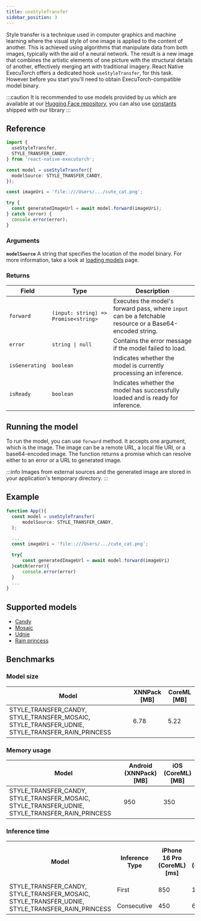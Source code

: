 ```yaml
---
title: useStyleTransfer
sidebar_position: 3
---
```


Style transfer is a technique used in computer graphics and machine learning where the visual style of one image is applied to the content of another. This is achieved using algorithms that manipulate data from both images, typically with the aid of a neural network. The result is a new image that combines the artistic elements of one picture with the structural details of another, effectively merging art with traditional imagery. React Native ExecuTorch offers a dedicated hook `useStyleTransfer`, for this task. However before you start you'll need to obtain ExecuTorch-compatible model binary.

:::caution
It is recommended to use models provided by us which are available at our [Hugging Face repository](https://huggingface.co/software-mansion/react-native-executorch-style-transfer-candy), you can also use [constants](https://github.com/software-mansion/react-native-executorch/tree/main/src/constants/modelUrls.ts) shipped with our library
:::

## Reference

```typescript
import {
  useStyleTransfer,
  STYLE_TRANSFER_CANDY,
} from 'react-native-executorch';

const model = useStyleTransfer({
  modelSource: STYLE_TRANSFER_CANDY,
});

const imageUri = 'file::///Users/.../cute_cat.png';

try {
  const generatedImageUrl = await model.forward(imageUri);
} catch (error) {
  console.error(error);
}
```

### Arguments

**`modelSource`**
A string that specifies the location of the model binary. For more information, take a look at [loading models](../fundamentals/loading-models.md) page.

### Returns

| Field          | Type                                 | Description                                                                                              |
| -------------- | ------------------------------------ | -------------------------------------------------------------------------------------------------------- |
| `forward`      | `(input: string) => Promise<string>` | Executes the model's forward pass, where `input` can be a fetchable resource or a Base64-encoded string. |
| `error`        | <code>string &#124; null</code>      | Contains the error message if the model failed to load.                                                  |
| `isGenerating` | `boolean`                            | Indicates whether the model is currently processing an inference.                                        |
| `isReady`      | `boolean`                            | Indicates whether the model has successfully loaded and is ready for inference.                          |

## Running the model

To run the model, you can use `forward` method. It accepts one argument, which is the image. The image can be a remote URL, a local file URI, or a base64-encoded image. The function returns a promise which can resolve either to an error or a URL to generated image.

:::info
Images from external sources and the generated image are stored in your application's temporary directory.
:::

## Example

```typescript
function App(){
  const model = useStyleTransfer(
      modelSource: STYLE_TRANSFER_CANDY,
  );

  ...
  const imageUri = 'file::///Users/.../cute_cat.png';

  try{
      const generatedImageUrl = await model.forward(imageUri)
  }catch(error){
      console.error(error)
  }
  ...
}
```

## Supported models

- [Candy](https://github.com/pytorch/examples/tree/main/fast_neural_style)
- [Mosaic](https://github.com/pytorch/examples/tree/main/fast_neural_style)
- [Udnie](https://github.com/pytorch/examples/tree/main/fast_neural_style)
- [Rain princess](https://github.com/pytorch/examples/tree/main/fast_neural_style)

## Benchmarks

### Model size

| Model                                                                                           | XNNPack [MB] | CoreML [MB] |
| ----------------------------------------------------------------------------------------------- | ------------ | ----------- |
| STYLE_TRANSFER_CANDY, STYLE_TRANSFER_MOSAIC, STYLE_TRANSFER_UDNIE, STYLE_TRANSFER_RAIN_PRINCESS | 6.78         | 5.22        |

### Memory usage

| Model                                                                                           | Android (XNNPack) [MB] | iOS (CoreML) [MB] |
| ----------------------------------------------------------------------------------------------- | ---------------------- | ----------------- |
| STYLE_TRANSFER_CANDY, STYLE_TRANSFER_MOSAIC, STYLE_TRANSFER_UDNIE, STYLE_TRANSFER_RAIN_PRINCESS | 950                    | 350               |

### Inference time

<table>
  <tr><th>Model</th><th>Inference Type</th><th>iPhone 16 Pro (CoreML) [ms]</th><th>iPhone 13 Pro (CoreML) [ms]</th><th>iPhone SE 3 (CoreML) [ms]</th><th>Samsung Galaxy S24 (XNNPack) [ms]</th><th>OnePlus 12 (XNNPack) [ms]</th></tr>
  <tr><td rowspan="2">STYLE_TRANSFER_CANDY, STYLE_TRANSFER_MOSAIC, STYLE_TRANSFER_UDNIE, STYLE_TRANSFER_RAIN_PRINCESS</td><td>First</td><td>850</td><td>1150</td><td>1400</td><td>1800</td><td>1950</td></tr>
  <tr><td>Consecutive</td><td>450</td><td>600</td><td>750</td><td>1650</td><td>1800</td></tr>
</table>

